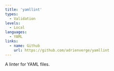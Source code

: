 ```yaml
---
title: 'yamllint'
types:
  - Validation
levels:
  - Local
languages:
  - YAML
links:
  - name: Github
    url: https://github.com/adrienverge/yamllint
---
```


A linter for YAML files.


